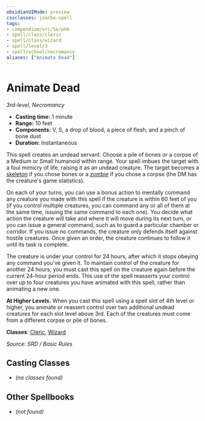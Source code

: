 ```yaml
---
obsidianUIMode: preview
cssclasses: json5e-spell
tags:
- compendium/src/5e/phb
- spell/class/cleric
- spell/class/wizard
- spell/level/3
- spell/school/necromancy
aliases: ["Animate Dead"]
---
```

# Animate Dead
*3rd-level, Necromancy*  

- **Casting time:** 1 minute
- **Range:** 10 feet
- **Components:** V, S, a drop of blood, a piece of flesh, and a pinch of bone dust
- **Duration:** Instantaneous

This spell creates an undead servant. Choose a pile of bones or a corpse of a Medium or Small humanoid within range. Your spell imbues the target with a foul mimicry of life, raising it as an undead creature. The target becomes a [skeleton](compendium/bestiary/undead/skeleton.md) if you chose bones or a [zombie](compendium/bestiary/undead/zombie.md) if you chose a corpse (the DM has the creature's game statistics).

On each of your turns, you can use a bonus action to mentally command any creature you made with this spell if the creature is within 60 feet of you (if you control multiple creatures, you can command any or all of them at the same time, issuing the same command to each one). You decide what action the creature will take and where it will move during its next turn, or you can issue a general command, such as to guard a particular chamber or corridor. If you issue no commands, the creature only defends itself against hostile creatures. Once given an order, the creature continues to follow it until its task is complete.

The creature is under your control for 24 hours, after which it stops obeying any command you've given it. To maintain control of the creature for another 24 hours, you must cast this spell on the creature again before the current 24-hour period ends. This use of the spell reasserts your control over up to four creatures you have animated with this spell, rather than animating a new one.

**At Higher Levels.** When you cast this spell using a spell slot of 4th level or higher, you animate or reassert control over two additional undead creatures for each slot level above 3rd. Each of the creatures must come from a different corpse or pile of bones.

**Classes**: [Cleric](compendium/classes/cleric.md), [Wizard](compendium/classes/wizard.md)

*Source: SRD / Basic Rules*

## Casting Classes
- *(no classes found)*

## Other Spellbooks
- *(not found)*
